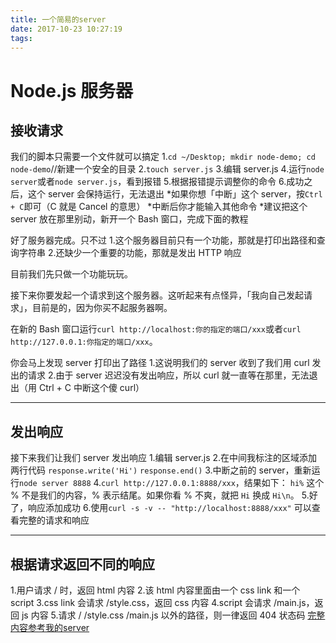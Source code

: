 ```yaml
---
title: 一个简易的server
date: 2017-10-23 10:27:19
tags:
---
```


# Node.js 服务器
## 接收请求
我们的脚本只需要一个文件就可以搞定
  1.`cd ~/Desktop; mkdir node-demo; cd node-demo`//新建一个安全的目录
  2.`touch server.js`
  3.编辑 server.js
  4.运行`node server`或者`node server.js`，看到报错
  5.根据报错提示调整你的命令
  6.成功之后，这个 server 会保持运行，无法退出
    *如果你想「中断」这个 server，按`Ctrl + C`即可（C 就是 Cancel 的意思）
    *中断后你才能输入其他命令
    *建议把这个 server 放在那里别动，新开一个 Bash 窗口，完成下面的教程

好了服务器完成。只不过
  1.这个服务器目前只有一个功能，那就是打印出路径和查询字符串
  2.还缺少一个重要的功能，那就是发出 HTTP 响应

目前我们先只做一个功能玩玩。

接下来你要发起一个请求到这个服务器。这听起来有点怪异，「我向自己发起请求」，目前是的，因为你买不起服务器啊。

在新的 Bash 窗口运行`curl http://localhost:你的指定的端口/xxx`或者`curl http://127.0.0.1:你指定的端口/xxx`。

你会马上发现 server 打印出了路径
  1.这说明我们的 server 收到了我们用 curl 发出的请求
  2.由于 server 迟迟没有发出响应，所以 curl 就一直等在那里，无法退出（用 Ctrl + C 中断这个傻 curl）

---
## 发出响应
接下来我们让我们 server 发出响应
  1.编辑 server.js
  2.在中间我标注的区域添加两行代码
    `response.write('Hi')`
    `response.end()`
  3.中断之前的 server，重新运行`node server 8888`
  4.`curl http://127.0.0.1:8888/xxx`，结果如下：
    `hi%`
  这个 % 不是我们的内容，% 表示结尾。如果你看 % 不爽，就把 `Hi` 换成 `Hi\n`。
  5.好了，响应添加成功
  6.使用`curl -s -v -- "http://localhost:8888/xxx"` 可以查看完整的请求和响应

---
## 根据请求返回不同的响应
  1.用户请求 / 时，返回 html 内容
  2.该 html 内容里面由一个 css link 和一个 script
  3.css link 会请求 /style.css，返回 css 内容
  4.script 会请求 /main.js，返回 js 内容
  5.请求 / /style.css /main.js 以外的路径，则一律返回 404 状态码
[完整内容参考我的server](https://github.com/FuhuaChen/script-demo/blob/master/server.js)